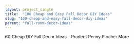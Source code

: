 ```yaml
---
layout: project_single
title:  "100 Cheap and Easy Fall Decor DIY Ideas"
slug: "100-cheap-and-easy-fall-decor-diy-ideas"
parent: "fall-room-decor-ideas"
---
```

60 Cheap DIY Fall Decor Ideas - Prudent Penny Pincher                                                                                                                                                                                 More